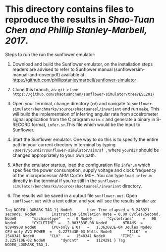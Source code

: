 # This directory contains files to reproduce the results in *Shao-Tuan Chen and Phillip Stanley-Marbell, 2017*.

Steps to run the run the sunflower emulator:

1. Download and build the Sunflower emulator, on the installation steps readers are advised to refer to Sunflower manual (sunflowersim-manual-and-cover.pdf) available at: https://github.com/phillipstanleymarbell/sunflower-simulator 

1. Clone this branch, as: `git clone https://github.com/shaotuanchen/sunflower-simulator/tree/ESL2017`
 
1. Open your terminal, change directory (`cd`) and navigate to `sunflower-simulator/benchmarks/source/shaotuanesl/invariant` and run `make`, This will build the implementaion of inferring angular rate from accelrometer signal application from the C program `main.c` and generate a binary in S-RECORD format, `infer.sr`.This file which would be the input to Sunflower.

1. Start the Sunflower emulator. One way to do this is to specify the entire path in your current directory in terminal by typing `/Users/yourdir/sunflower-simulator/sim/sf `, where `yourdir` should be changed appropriately to your own path.

1. After the emulator startup, load the configuration file `infer.m` which specifies the power consumption, supply voltage and clock frequency of the microprocessor ARM Cortex M0+. You can type `load infer.m` directly in the terminal if you're still in the `sunflower-simulator/benchmarks/source/shaotuanesl/invariant` directory.

1. The results will be saved in a output file `sunflower.out`. Open `sunflower.out` with a text editor, and you will see the results similar as:

`
Tag NODE0_LOGMARK_TAG_1{
Node0		User Time elapsed = 0.248921 seconds.
Node0		Instruction Simulation Rate = 0.00 Cycles/Second.
Node0		"machinetype"	=	0
Node0		"Cycletrans"	=	90
Node0		"CYCLETIME"	=	2.083333E-08
Node0		NTRANS	=	93949908
Node0		CPU-only ETOT	=	1.363683E-04 Joules
Node0		CPU-only AVG POWER	=	4.227543E-03 Watts
Node0		"ICLK"	=	1548341
Node0		"CLK"	=	1548341
Node0		"TIME"	=	3.225710E-02
Node0		"dyncnt"	=	1124291
} Tag NODE0_LOGMARK_TAG_1.
`
